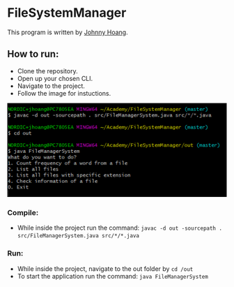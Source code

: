# FileSystemManager

This program is written by [Johnny Hoang](https://github.com/flaakan).

## How to run:
* Clone the repository.
* Open up your chosen CLI.
* Navigate to the project.
* Follow the image for instuctions.

![](/instructions.PNG)

### Compile:
* While inside the project run the command: `javac -d out -sourcepath . src/FileManagerSystem.java src/*/*.java`

### Run:
* While inside the project, navigate to the out folder by `cd /out`
* To start the application run the command: `java FileManagerSystem`
